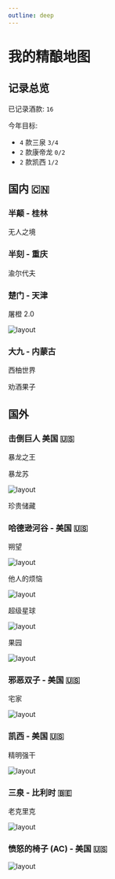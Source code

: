 ```yaml
---
outline: deep
---
```


# 我的精酿地图 <Badge type="danger" text="持续更新中" />

## 记录总览

已记录酒款: `16`

今年目标:

- `4` 款三泉 `3/4`
- `2` 款康帝龙 `0/2`
- `2` 款凯西 `1/2`

## 国内 🇨🇳

### 半颠 - 桂林

无人之境

### 半刻 - 重庆

渝尔代夫

### 楚门 - 天津

屠橙 2.0

![layout](/images/tucheng.jpeg)

### 大九 - 内蒙古

西柚世界

劝酒果子

## 国外

### 击倒巨人 美国 🇺🇸

暴龙之王

暴龙苏

![layout](/images/baolongsu.jpeg)

珍贵储藏

### 哈德逊河谷 - 美国 🇺🇸

朔望

![layout](/images/shuowang.jpeg)

他人的烦恼

![layout](/images/tarenfannao.jpeg)

超级星球

![layout](/images/chaojixingqiu.jpeg)

果园

![layout](/images/guoyuan.jpeg)

### 邪恶双子 - 美国 🇺🇸

宅家

![layout](/images/zhaijia.jpeg)

### 凯西 - 美国 🇺🇸

精明强干

![layout](/images/jingmingqianggan.jpeg)

### 三泉 - 比利时 🇧🇪

老克里克

![layout](/images/old-clc.jpeg)

### 愤怒的椅子 (AC) - 美国 🇺🇸 

![layout](/images/yizi-tianmishitao.jpg)